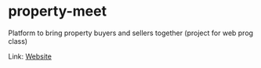 # property-meet

Platform to bring property buyers and sellers together (project for web prog class)

Link: [Website](https://codd.cs.gsu.edu/~bjackson6/pw/project3)
